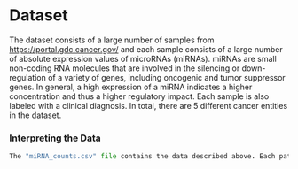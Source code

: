 

# Dataset

The dataset consists of a large number of samples from https://portal.gdc.cancer.gov/  and each sample consists of a large number of absolute expression values of microRNAs (miRNAs). miRNAs are small non-coding RNA molecules that are involved in the silencing or down-regulation of a variety of genes, including oncogenic and tumor suppressor genes. In general, a high expression of a miRNA indicates a higher concentration and thus a higher regulatory impact. Each sample is also labeled with a clinical diagnosis. In total, there are 5 different cancer entities in the dataset.


### Interpreting the Data


```python
The "miRNA_counts.csv" file contains the data described above. Each patient has a count associated with the expression of miRNA. Each column in the file except for the first represents a feature, "Reads per million miRNA mapped", and each row represents a patient/sample. The data is already normalized. There is also a data file containining clinical information labeled "clinical.csv" about each patient such as details about their cancer type, diagnosis, and tumor. Finally, there is a data dictionary labeled "data_dictionary.csv" which describes all the data in the clinical file. 

```



```python

```
